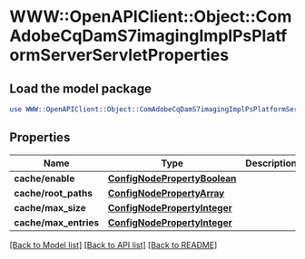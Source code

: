 # WWW::OpenAPIClient::Object::ComAdobeCqDamS7imagingImplPsPlatformServerServletProperties

## Load the model package
```perl
use WWW::OpenAPIClient::Object::ComAdobeCqDamS7imagingImplPsPlatformServerServletProperties;
```

## Properties
Name | Type | Description | Notes
------------ | ------------- | ------------- | -------------
**cache/enable** | [**ConfigNodePropertyBoolean**](ConfigNodePropertyBoolean.md) |  | [optional] 
**cache/root_paths** | [**ConfigNodePropertyArray**](ConfigNodePropertyArray.md) |  | [optional] 
**cache/max_size** | [**ConfigNodePropertyInteger**](ConfigNodePropertyInteger.md) |  | [optional] 
**cache/max_entries** | [**ConfigNodePropertyInteger**](ConfigNodePropertyInteger.md) |  | [optional] 

[[Back to Model list]](../README.md#documentation-for-models) [[Back to API list]](../README.md#documentation-for-api-endpoints) [[Back to README]](../README.md)


